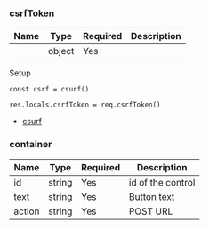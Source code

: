 ### csrfToken

| Name | Type   | Required | Description |
| ---- | ------ | -------- | ----------- |
|      | object | Yes      |             |

Setup

`const csrf = csurf()`

`res.locals.csrfToken = req.csrfToken()`

- [csurf](https://www.npmjs.com/package/csurf)

### container

| Name   | Type   | Required | Description       |
| ------ | ------ | -------- | ----------------- |
| id     | string | Yes      | id of the control |
| text   | string | Yes      | Button text       |
| action | string | Yes      | POST URL          |
